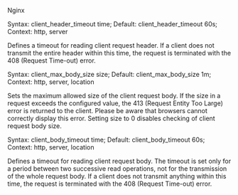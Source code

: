 Nginx

Syntax: 	client_header_timeout time;
Default: 	client_header_timeout 60s;
Context: 	http, server

Defines a timeout for reading client request header. If a client does not transmit the entire header within this time, the request is terminated with the 408 (Request Time-out) error.

Syntax: 	client_max_body_size size;
Default: 	client_max_body_size 1m;
Context: 	http, server, location

Sets the maximum allowed size of the client request body. If the size in a request exceeds the configured value, the 413 (Request Entity Too Large) error is returned to the client. Please be aware that browsers cannot correctly display this error. Setting size to 0 disables checking of client request body size.

Syntax: 	client_body_timeout time;
Default: 	client_body_timeout 60s;
Context: 	http, server, location

Defines a timeout for reading client request body. The timeout is set only for a period between two successive read operations, not for the transmission of the whole request body. If a client does not transmit anything within this time, the request is terminated with the 408 (Request Time-out) error.

